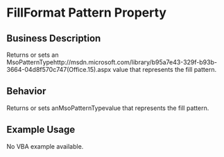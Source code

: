 # FillFormat Pattern Property

## Business Description
Returns or sets an MsoPatternTypehttp://msdn.microsoft.com/library/b95a7e43-329f-b93b-3664-04d8f570c747(Office.15).aspx value that represents the fill pattern.

## Behavior
Returns or sets anMsoPatternTypevalue that represents the fill pattern.

## Example Usage
No VBA example available.